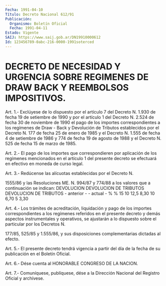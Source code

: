 ```yaml
---
Fecha: 1991-04-10
Título: Decreto Nacional 612/91
Publicación:
  Organismo: Boletín Oficial
  Fecha: 1991-04-11
Estado: Vigente
SAIJ: https://www.saij.gob.ar/DN19910000612
Id: 123456789-0abc-216-0000-1991soterced
---
```

# DECRETO DE NECESIDAD Y URGENCIA SOBRE REGIMENES DE DRAW BACK Y REEMBOLSOS IMPOSITIVOS.

<a id="1"></a>
Art.  1.-  Exclúyese  de  lo  dispuesto  por el artículo 7 del Decreto  N.  1.930  de  fecha  19  de setiembre de 1990  y  por  el artículo 1 del Decreto N. 2.524 de fecha  30  de  noviembre de 1990 el pago de los importes correspondientes a los regímenes  de Draw - Back  y  Devolución de Tributos establecidos por el Decreto N.  177 de fecha 25  de  enero  de 1985 y el Decreto N. 1.555 de fecha 4 de setiembre de 1986 y 774 de  fecha 19 de agosto de 1988 y el Decreto N. 525 de fecha 15 de marzo de 1985.

<a id="2"></a>
Art.  2.-  El  pago  de  los  importes que correspondieren por aplicación  de  los regímenes mencionados  en  el  artículo  1  del presente decreto  se  efectuará  en  efectivo  en  moneda  de curso legal.

<a id="3"></a>
Art. 3.- Redúcense las alícuotas establecidas por el Decreto N.

1555/86  y  las  Resoluciones  ME. N. 994/87 y 774/88 a los valores que a continuación se indican:                              DEVOLUCION  DEVOLUCION DE TRIBUTOS              DEVOLUCION DE TRIBUTOS     - anterior -                          - actual -          %                                    %         15                                   10         12,5                                8,30         10                                  6,70          5                                  3,30

<a id="4"></a>
Art.  4.-  Los trámites de acreditación, liquidación y pago de los importes correspondientes  a  los  regímenes  referidos  en  el presente  decreto  y demás aspectos instrumentales y operativos, se ajustarán a lo dispuesto  sobre  el  particular por los Decretos N.

177/85,  525/85  y  1.555/86,  y sus disposiciones  complementarias dictadas al efecto.

<a id="5"></a>
Art.  5.- El presente decreto tendrá vigencia a partir del día de la fecha de su publicación en el Boletín Oficial.

<a id="6"></a>
Art.  6.-  Dése  cuenta  al  HONORABLE  CONGRESO DE LA NACION.

<a id="7"></a>
Art. 7.- Comuníquese, publíquese, dése a la Dirección Nacional del Registro Oficial y archívese.